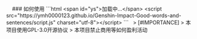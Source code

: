 <title>随机显示原神名句</title>
<script src="script.js"></script>
&nbsp;
&nbsp;
### 如何使用
```html
&lt;span id="ys"&gt;加载中...&lt;/span&gt;
&lt;script src="https://ymh0000123.github.io/Genshin-Impact-Good-words-and-sentences/script.js" charset="utf-8"&gt;&lt;/script&gt;
```
&nbsp;
> [#IMPORTANCE]
> 本项目使用GPL-3.0开源协议
> 本项目禁止商用等如何盈利活动
